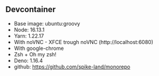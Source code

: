 ## Devcontainer

- Base image: ubuntu:groovy
- Node: 16.13.1
- Yarn: 1.22.17
- With noVNC - XFCE trough noVNC (http://localhost:6080)
- With google-chrome
- Zsh + Oh my zsh!
- Deno: 1.16.4
- github: https://github.com/spike-land/monorepo
